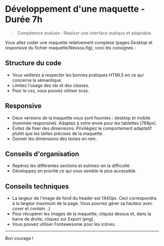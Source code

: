 
# Développement d'une maquette - Durée 7h

> Compétence évaluée : Réaliser une interface statique et adaptable

Vous allez coder une maquette relativement complexe (pages *Desktop* et *responsive* du fichier maquette/Nessou.fig), voici les consignes :

## Structure du code

- Vous veillerez à respecter les bonnes pratiques HTML5 en ce qui concerne la sémantique.
- Limitez l'usage des ids et des classes.
- Pour le css, vous pouvez utiliser scss.

## Responsive

- Deux versions de la maquette vous sont fournies : desktop et mobile (nommée responsive). Adaptez à votre envie pour les tablettes (768px).
- Evitez de fixer des dimensions. Privilégiez le comportement adaptatif plutôt que les tailles précises de la maquette.
- Donner les dimensions des textes en rem.

## Conseils d'organisation

- Repérez les différentes sections et estimez-en la difficulté.
- Développez en priorité ce qui vous semble le plus accessible.

## Conseils techniques

- La largeur de l'image de fond du header est 1440px. Ceci correspondra à la largeur maximum de la page. Vous pourrez gérer sa hauteur avec *cover* et *contain*. ;)
- Pour récupérer les images de la maquette, cliquez dessus et, dans la barre de droite, cliquez sur Export (png).
- Vous pouvez utiliser Fontawesome pour les icônes.

---

Bon courage !
